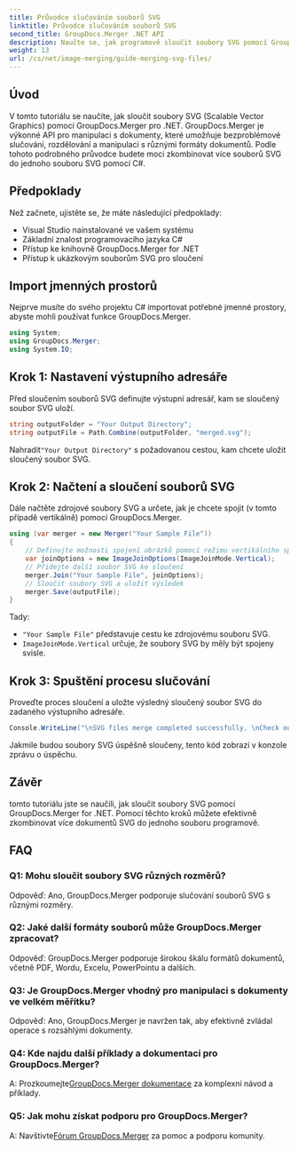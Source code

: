 ```yaml
---
title: Průvodce slučováním souborů SVG
linktitle: Průvodce slučováním souborů SVG
second_title: GroupDocs.Merger .NET API
description: Naučte se, jak programově sloučit soubory SVG pomocí GroupDocs.Merger for .NET. Kombinujte více dokumentů SVG bez námahy.
weight: 13
url: /cs/net/image-merging/guide-merging-svg-files/
---
```

## Úvod
V tomto tutoriálu se naučíte, jak sloučit soubory SVG (Scalable Vector Graphics) pomocí GroupDocs.Merger pro .NET. GroupDocs.Merger je výkonné API pro manipulaci s dokumenty, které umožňuje bezproblémové slučování, rozdělování a manipulaci s různými formáty dokumentů. Podle tohoto podrobného průvodce budete moci zkombinovat více souborů SVG do jednoho souboru SVG pomocí C#.

## Předpoklady

Než začnete, ujistěte se, že máte následující předpoklady:

- Visual Studio nainstalované ve vašem systému
- Základní znalost programovacího jazyka C#
- Přístup ke knihovně GroupDocs.Merger for .NET
- Přístup k ukázkovým souborům SVG pro sloučení

## Import jmenných prostorů

Nejprve musíte do svého projektu C# importovat potřebné jmenné prostory, abyste mohli používat funkce GroupDocs.Merger.

```csharp
using System; 
using GroupDocs.Merger;
using System.IO;
```

## Krok 1: Nastavení výstupního adresáře

Před sloučením souborů SVG definujte výstupní adresář, kam se sloučený soubor SVG uloží.

```csharp
string outputFolder = "Your Output Directory";
string outputFile = Path.Combine(outputFolder, "merged.svg");
```

 Nahradit`"Your Output Directory"` s požadovanou cestou, kam chcete uložit sloučený soubor SVG.

## Krok 2: Načtení a sloučení souborů SVG

Dále načtěte zdrojové soubory SVG a určete, jak je chcete spojit (v tomto případě vertikálně) pomocí GroupDocs.Merger.

```csharp
using (var merger = new Merger("Your Sample File"))
{
    // Definujte možnosti spojení obrázků pomocí režimu vertikálního spojení
    var joinOptions = new ImageJoinOptions(ImageJoinMode.Vertical);
    // Přidejte další soubor SVG ke sloučení
    merger.Join("Your Sample File", joinOptions);
    // Sloučit soubory SVG a uložit výsledek
    merger.Save(outputFile);
}
```

Tady:
- `"Your Sample File"` představuje cestu ke zdrojovému souboru SVG.
- `ImageJoinMode.Vertical` určuje, že soubory SVG by měly být spojeny svisle.

## Krok 3: Spuštění procesu slučování

Proveďte proces sloučení a uložte výsledný sloučený soubor SVG do zadaného výstupního adresáře.

```csharp
Console.WriteLine("\nSVG files merge completed successfully. \nCheck output in {0}", outputFolder);
```

Jakmile budou soubory SVG úspěšně sloučeny, tento kód zobrazí v konzole zprávu o úspěchu.

## Závěr

tomto tutoriálu jste se naučili, jak sloučit soubory SVG pomocí GroupDocs.Merger for .NET. Pomocí těchto kroků můžete efektivně zkombinovat více dokumentů SVG do jednoho souboru programově.

## FAQ

### Q1: Mohu sloučit soubory SVG různých rozměrů?

Odpověď: Ano, GroupDocs.Merger podporuje slučování souborů SVG s různými rozměry.

### Q2: Jaké další formáty souborů může GroupDocs.Merger zpracovat?

Odpověď: GroupDocs.Merger podporuje širokou škálu formátů dokumentů, včetně PDF, Wordu, Excelu, PowerPointu a dalších.

### Q3: Je GroupDocs.Merger vhodný pro manipulaci s dokumenty ve velkém měřítku?

Odpověď: Ano, GroupDocs.Merger je navržen tak, aby efektivně zvládal operace s rozsáhlými dokumenty.

### Q4: Kde najdu další příklady a dokumentaci pro GroupDocs.Merger?

 A: Prozkoumejte[GroupDocs.Merger dokumentace](https://tutorials.groupdocs.com/merger/net/) za komplexní návod a příklady.

### Q5: Jak mohu získat podporu pro GroupDocs.Merger?

 A: Navštivte[Fórum GroupDocs.Merger](https://forum.groupdocs.com/c/merger/32) za pomoc a podporu komunity.
